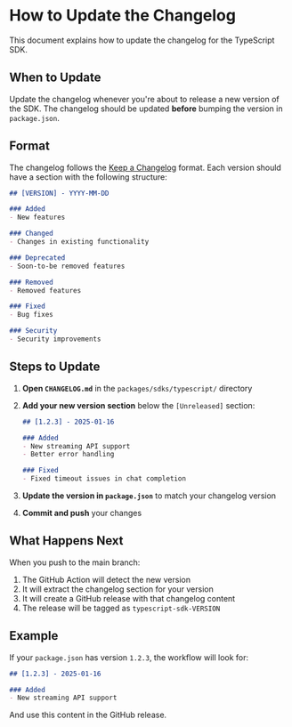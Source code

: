 # How to Update the Changelog

This document explains how to update the changelog for the TypeScript SDK.

## When to Update

Update the changelog whenever you're about to release a new version of the SDK. The changelog should be updated **before** bumping the version in `package.json`.

## Format

The changelog follows the [Keep a
Changelog](https://keepachangelog.com/en/1.0.0/) format. Each version should
have a section with the following structure:

```markdown
## [VERSION] - YYYY-MM-DD

### Added
- New features

### Changed
- Changes in existing functionality

### Deprecated
- Soon-to-be removed features

### Removed
- Removed features

### Fixed
- Bug fixes

### Security
- Security improvements
```

## Steps to Update

1. **Open `CHANGELOG.md`** in the `packages/sdks/typescript/` directory

2. **Add your new version section** below the `[Unreleased]` section:
   ```markdown
   ## [1.2.3] - 2025-01-16
   
   ### Added
   - New streaming API support
   - Better error handling
   
   ### Fixed
   - Fixed timeout issues in chat completion
   ```

3. **Update the version in `package.json`** to match your changelog version

4. **Commit and push** your changes

## What Happens Next

When you push to the main branch:
1. The GitHub Action will detect the new version
2. It will extract the changelog section for your version
3. It will create a GitHub release with that changelog content
4. The release will be tagged as `typescript-sdk-VERSION`

## Example

If your `package.json` has version `1.2.3`, the workflow will look for:
```markdown
## [1.2.3] - 2025-01-16

### Added
- New streaming API support
```

And use this content in the GitHub release.


